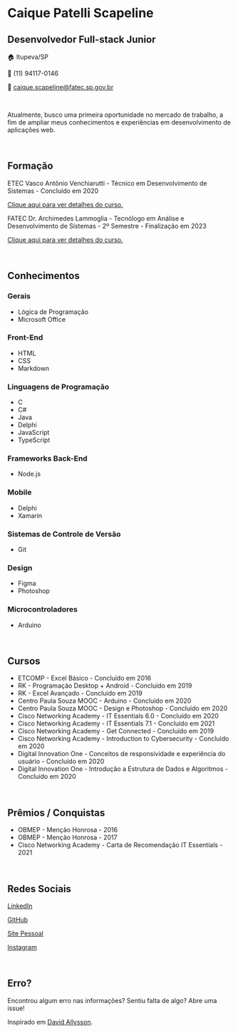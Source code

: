 # __Caique Patelli Scapeline__
## __Desenvolvedor Full-stack Junior__

🏠 Itupeva/SP

📱 (11) 94117-0146

📧 caique.scapeline@fatec.sp.gov.br

<br>

Atualmente, busco uma primeira oportunidade no mercado de trabalho, a fim de 
ampliar meus conhecimentos e experiências em desenvolvimento de aplicações web.

<br>

## Formação
ETEC Vasco Antônio Venchiarutti - Técnico em Desenvolvimento de Sistemas - Concluído em 2020
 
[Clique aqui para ver detalhes do curso.](https://etevav.com.br/new1/informatica/)


FATEC Dr. Archimedes Lammoglia - Tecnólogo em Análise e Desenvolvimento de Sistemas - 2º Semestre - Finalização em 2023
 
[Clique aqui para ver detalhes do curso.](http://www.fatecid.com.br/site/index.php/analise-de-sistemas/)

<br>

## Conhecimentos
### Gerais
* Lógica de Programação
* Microsoft Office

### Front-End
* HTML
* CSS
* Markdown

### Linguagens de Programação
* C
* C#
* Java
* Delphi
* JavaScript
* TypeScript

### Frameworks Back-End
* Node.js

### Mobile
* Delphi
* Xamarin

### Sistemas de Controle de Versão
* Git

### Design
* Figma
* Photoshop

### Microcontroladores
* Arduino

<br>

## Cursos
* ETCOMP - Excel Básico - Concluído em 2016
* RK - Programação Desktop + Android - Concluído em 2019
* RK - Excel Avançado - Concluído em 2019
* Centro Paula Souza MOOC - Arduino - Concluído em 2020
* Centro Paula Souza MOOC - Design e Photoshop - Concluído em 2020
* Cisco Networking Academy - IT Essentials 6.0 - Concluído em 2020
* Cisco Networking Academy - IT Essentials 7.1 - Concluído em 2021
* Cisco Networking Academy - Get Connected - Concluído em 2019
* Cisco Networking Academy - Introduction to Cybersecurity - Concluído em 2020
* Digital Innovation One - Conceitos de responsividade e experiência do usuário - Concluído em 2020
* Digital Innovation One - Introdução a Estrutura de Dados e Algoritmos - Concluído em 2020

<br>

## Prêmios / Conquistas
* OBMEP - Menção Honrosa - 2016
* OBMEP - Menção Honrosa - 2017
* Cisco Networking Academy - Carta de Recomendação IT Essentials - 2021

<br>

## Redes Sociais
[LinkedIn](https://www.linkedin.com/in/caique-patelli-scapeline)

[GitHub](https://github.com/CaiquePatelliScapeline)

[Site Pessoal](https://caiquepatelliscapeline.github.io/Personal-Site/index.html)

[Instagram](https://www.instagram.com/caiquepatelliescapeline/)

<br>

## Erro?
Encontrou algum erro nas informações? Sentiu falta de algo? Abre uma issue!

Inspirado em [David Allysson](https://github.com/davidallysson).
